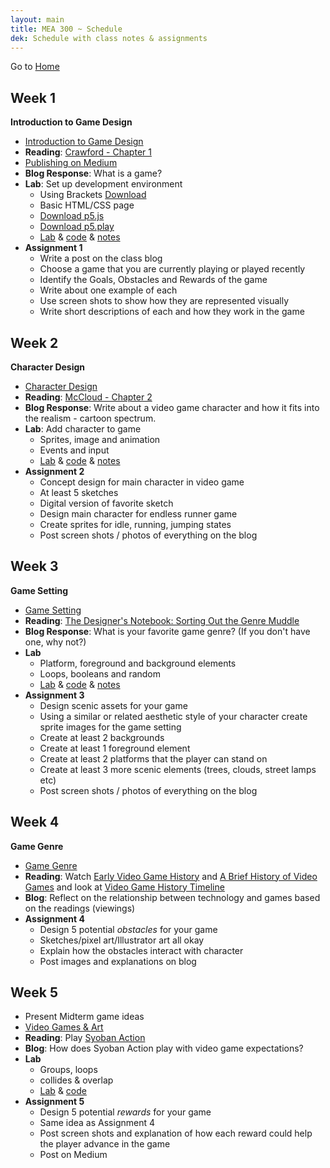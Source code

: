 ```yaml
---
layout: main
title: MEA 300 ~ Schedule
dek: Schedule with class notes & assignments
---
```


Go to [Home](index.html)


## Week 1
**Introduction to Game Design**
- [Introduction to Game Design](week1/)
- **Reading**: [Crawford - Chapter 1](readings/crawford.pdf)
- [Publishing on Medium](week1/medium.html)
- **Blog Response**: What is a game?
- **Lab**: Set up development environment
	- Using Brackets [Download](http://brackets.io/)
	- Basic HTML/CSS page
	- [Download p5.js](https://github.com/processing/p5.js/releases/download/0.5.14/p5.min.js)
	- [Download p5.play](https://github.com/molleindustria/p5.play/archive/master.zip)
	- [Lab](week1/lab/) & [code](https://github.com/owenroberts/mea300/tree/master/week1/lab) & [notes](week1/lab.html)
- **Assignment 1**
	- Write a post on the class blog
	- Choose a game that you are currently playing or played recently
	- Identify the Goals, Obstacles and Rewards of the game
	- Write about one example of each
	- Use screen shots to show how they are represented visually
	- Write short descriptions of each and how they work in the game

## Week 2
**Character Design**
- [Character Design](week2/)
- **Reading**: [McCloud - Chapter 2](readings/mccloud.pdf)
- **Blog Response**: Write about a video game character and how it fits into the realism - cartoon spectrum.
- **Lab**: Add character to game
	- Sprites, image and animation
	- Events and input
	- [Lab](week2/lab/) & [code](https://github.com/owenroberts/mea300/tree/master/week2/lab) & [notes](week2/lab.html)
- **Assignment 2**
	- Concept design for main character in video game
	- At least 5 sketches
	- Digital version of favorite sketch
	- Design main character for endless runner game
	- Create sprites for idle, running, jumping states
	- Post screen shots / photos of everything on the blog

## Week 3
**Game Setting**
- [Game Setting](week3/)
- **Reading**: [The Designer's Notebook: Sorting Out the Genre Muddle](https://www.gamasutra.com/view/feature/132463/the_designers_notebook_sorting_.php)
- **Blog Response**: What is your favorite game genre?  (If you don't have one, why not?)
- **Lab**
	- Platform, foreground and background elements
	- Loops, booleans and random
	- [Lab](week3/lab/) & [code](https://github.com/owenroberts/mea300/tree/master/week3/lab) & [notes](week3/lab.html)
- **Assignment 3**
	- Design scenic assets for your game
	- Using a similar or related aesthetic style of your character create sprite images for the game setting
	- Create at least 2 backgrounds
	- Create at least 1 foreground element
	- Create at least 2 platforms that the player can stand on
	- Create at least 3 more scenic elements (trees, clouds, street lamps etc)
	- Post screen shots / photos of everything on the blog

## Week 4
**Game Genre**
- [Game Genre](week4/)
- **Reading**: Watch [Early Video Game History](https://www.youtube.com/watch?v=uuxoThzFPPw) and [A Brief History of Video Games](https://www.youtube.com/watch?v=GoyGlyrYb9c) and look at [Video Game History Timeline](http://www.museumofplay.org/about/icheg/video-game-history/timeline)
- **Blog**: Reflect on the relationship between technology and games based on the readings (viewings)
- **Assignment 4**
	- Design 5 potential *obstacles* for your game
	- Sketches/pixel art/Illustrator art all okay
	- Explain how the obstacles interact with character
	- Post images and explanations on blog

## Week 5
- Present Midterm game ideas
- [Video Games & Art](week5/)
- **Reading**: Play [Syoban Action](https://int3.github.io/open-syobon-action.js/)
- **Blog**: How does Syoban Action play with video game expectations?
- **Lab**
	- Groups, loops
	- collides & overlap
	- [Lab](week5/lab/) & [code](https://github.com/owenroberts/mea300/tree/master/week3/lab)
- **Assignment 5**
	- Design 5 potential *rewards* for your game
	- Same idea as Assignment 4
	- Post screen shots and explanation of how each reward could help the player advance in the game
	- Post on Medium

<!-- 
http://owenroberts.github.io/videogames/week8/index.html
http://imranunit40.blogspot.com/2015/05/goals-challenges-and-rewards.html
http://jeremycouillard.com/newMedia/gameDesign.html
http://graysonearle.com/edu/gamepro/
	- https://www.primagames.com/games/super-mario-3d-world/feature/15-greatest-moments-sega-and-nintendo-16-bit-console-war
	- http://keithburgun.net/randomness-and-game-design/




week 4
- games and art, maybe not necessary


week 5 
- internet art, interactive art
- maybe nah?


week 6 
- emergence of online games

week 7 
- midterm

week 8
- group assignment
- collaboratin
- github

week 9 
- storytelling in games
- emergent vs progressive games
- game worlds

week 10 
- sound

week 11
- prototyping

week 12 
- user testing

week 13
- iterating on design and features

week 14-15
- final workshop

randomness

 -->